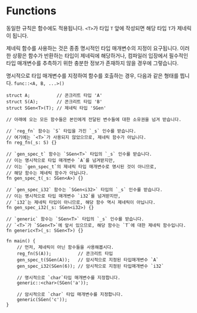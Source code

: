 # Functions

동일한 규칙은 함수에도 적용됩니다. `<T>`가 타입 `T` 앞에 작성되면 해당 타입 `T`가 제네릭이 됩니다.

제네릭 함수를 사용하는 것은 종종 명시적인 타입 매개변수의 지정이 요구됩니다. 이러한 상황은 함수가 반환하는 타입이 제네릭에 해당하거나, 컴파일러 입장에서 필수적인 타입 매개변수를 추측하기 위한 충분한 정보가 존재하지 않을 경우에 그렇습니다.

명시적으로 타입 매개변수를 지정하여 함수를 호출하는 경우, 다음과 같은 형태를 띕니다. `func::<A, B, ...>()`

```rust,editable
struct A;          // 콘크리트 타입 'A'
struct S(A);       // 콘크리트 타입 'B'
struct SGen<T>(T); // 제네릭 타입 'SGen'

// 아래에 오는 모든 함수들은 본인에게 전달된 변수들에 대한 소유권을 넘겨 받습니다.

// `reg_fn` 함수는 `S` 타입을 가진 `_s` 인수를 받습니다.
// 여기에는 `<T>`가 사용되지 않았으므로, 제네릭 함수가 아닙니다.
fn reg_fn(_s: S) {}

// `gen_spec_t` 함수는 `SGen<T>` 타입의 `_s` 인수를 받습니다.
// 이는 명시적으로 타입 매개변수 `A`를 넘겨받지만,
// 이는 `gen_spec_t`의 제네릭 타입 매개변수로 명시된 것이 아니므로,
// 해당 함수는 제네릭 함수가 아닙니다.
fn gen_spec_t(_s: SGen<A>) {}

// `gen_spec_i32` 함수는 `SGen<i32>` 타입의 `_s` 인수를 받습니다.
// 이는 명시적으로 타입 매개변수 `i32`를 넘겨받지만,
// `i32`는 제네릭 타입이 아니므로, 해당 함수 역시 제네릭이 아닙니다.
fn gen_spec_i32(_s: SGen<i32>) {}

// `generic` 함수는 `SGen<T>` 타입의 `_s` 인수를 받습니다.
// `<T>`가 `SGen<T>`에 앞서 있으므로, 해당 함수는 `T`에 대한 제네릭 함수입니다.
fn generic<T>(_s: SGen<T>) {}

fn main() {
    // 먼저, 제네릭이 아닌 함수들을 사용해봅시다.
    reg_fn(S(A));          // 콘크리트 타입
    gen_spec_t(SGen(A));   // 암시적으로 지정된 타입매개변수 `A`
    gen_spec_i32(SGen(6)); // 암시적으로 지정된 타입매개변수 `i32`

    // 명시적으로 `char`타입 매개변수를 지정합니다.
    generic::<char>(SGen('a'));

    // 암시적으로 `char` 타입 매개변수를 지정합니다.
    generic(SGen('c'));
}
```